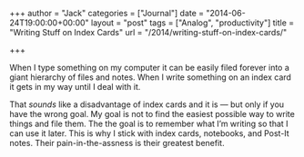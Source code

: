 +++
author = "Jack"
categories = ["Journal"]
date = "2014-06-24T19:00:00+00:00"
layout = "post"
tags = ["Analog", "productivity"]
title = "Writing Stuff on Index Cards"
url = "/2014/writing-stuff-on-index-cards/"

+++

When I type something on my computer it can be easily filed forever into a giant hierarchy of files and notes. When I write something on an index card it gets in my way until I deal with it.

That _sounds_ like a disadvantage of index cards and it is &#8212; but only if you have the wrong goal. My goal is not to find the easiest possible way to write things and file them. The the goal is to remember what I&#8217;m writing so that I can use it later. This is why I stick with index cards, notebooks, and Post-It notes. Their pain-in-the-assness is their greatest benefit.